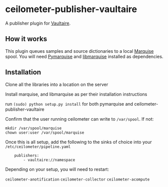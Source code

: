 ceilometer-publisher-vaultaire
==============================

A publisher plugin for [Vaultaire].

[Vaultaire]: https://github.com/anchor/vaultaire


How it works
------------

This plugin queues samples and source dictionaries to a local [Marquise] spool.
You will need [Pymarquise] and [libmarquise] installed as dependencies.

[Marquise]: https://github.com/anchor/marquise
[Pymarquise]: https://github.com/anchor/pymarquise
[libmarquise]: https://github.com/anchor/libmarquise


Installation
---


Clone all the libraries into a location on the server

Install marquise, and libmarquise as per their installation instructions

run `(sudo) python setup.py install` for both pymarquise and ceilometer-publisher-vaultaire

Confirm that the user running ceilometer can write to `/var/spool`. If not:

```
mkdir /var/spool/marquise
chown user:user /var/spool/marquise
```


Once this is all setup, add the following to the sinks of choice into your `/etc/ceilometer/pipeline.yaml`

```
    publishers:
        - vaultaire://namespace
```

Depending on your setup, you will need to restart:

`ceilometer-anotification`
`ceilometer-collector`
`ceilometer-acompute`
